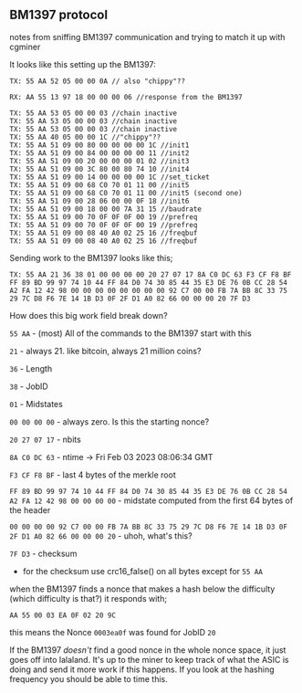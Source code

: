 ## BM1397 protocol
notes from sniffing BM1397 communication and trying to match it up with cgminer

It looks like this setting up the BM1397:
```
TX: 55 AA 52 05 00 00 0A // also "chippy"??

RX: AA 55 13 97 18 00 00 00 06 //response from the BM1397

TX: 55 AA 53 05 00 00 03 //chain inactive
TX: 55 AA 53 05 00 00 03 //chain inactive
TX: 55 AA 53 05 00 00 03 //chain inactive
TX: 55 AA 40 05 00 00 1C //"chippy"??
TX: 55 AA 51 09 00 80 00 00 00 00 1C //init1
TX: 55 AA 51 09 00 84 00 00 00 00 11 //init2
TX: 55 AA 51 09 00 20 00 00 00 01 02 //init3
TX: 55 AA 51 09 00 3C 80 00 80 74 10 //init4
TX: 55 AA 51 09 00 14 00 00 00 00 1C //set_ticket
TX: 55 AA 51 09 00 68 C0 70 01 11 00 //init5
TX: 55 AA 51 09 00 68 C0 70 01 11 00 //init5 (second one)
TX: 55 AA 51 09 00 28 06 00 00 0F 18 //init6
TX: 55 AA 51 09 00 18 00 00 7A 31 15 //baudrate
TX: 55 AA 51 09 00 70 0F 0F 0F 00 19 //prefreq
TX: 55 AA 51 09 00 70 0F 0F 0F 00 19 //prefreq
TX: 55 AA 51 09 00 08 40 A0 02 25 16 //freqbuf
TX: 55 AA 51 09 00 08 40 A0 02 25 16 //freqbuf
```

Sending work to the BM1397 looks like this;
```
TX: 55 AA 21 36 38 01 00 00 00 00 20 27 07 17 8A C0 DC 63 F3 CF F8 BF FF 89 BD 99 97 74 10 44 FF 84 D0 74 30 85 44 35 E3 DE 76 0B CC 28 54 A2 FA 12 42 98 00 00 00 00 00 00 00 00 92 C7 00 00 FB 7A BB 8C 33 75 29 7C D8 F6 7E 14 1B D3 0F 2F D1 A0 82 66 00 00 00 20 7F D3
```

How does this big work field break down?

`55 AA` - (most) All of the commands to the BM1397 start with this

`21` - always 21. like bitcoin, always 21 million coins?

`36` - Length

`38` - JobID

`01` - Midstates

`00 00 00 00` - always zero. Is this the starting nonce?

`20 27 07 17` - nbits

`8A C0 DC 63` - ntime → Fri Feb 03 2023 08:06:34 GMT

`F3 CF F8 BF` - last 4 bytes of the merkle root

`FF 89 BD 99 97 74 10 44 FF 84 D0 74 30 85 44 35 E3 DE 76 0B CC 28 54 A2 FA 12 42 98 00 00 00 00` - midstate computed from the first 64 bytes of the header

`00 00 00 00 92 C7 00 00 FB 7A BB 8C 33 75 29 7C D8 F6 7E 14 1B D3 0F 2F D1 A0 82 66 00 00 00 20` - uhoh, what's this?

`7F D3` - checksum

- for the checksum use crc16_false() on all bytes except for `55 AA`


when the BM1397 finds a nonce that makes a hash below the difficulty (which difficulty is that?) it responds with;
```
AA 55 00 03 EA 0F 02 20 9C
```
this means the Nonce `0003ea0f` was found for JobID `20`

If the BM1397 _doesn't_ find a good nonce in the whole nonce space, it just goes off into lalaland. It's up to the miner to keep track of what the ASIC is doing and send it more work if this happens. If you look at the hashing frequency you should be able to time this.
